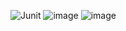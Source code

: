 ![Junit](https://github.com/user-attachments/assets/5eeb1123-7bdf-48b3-8b3a-b635e6f52346)
![image](https://github.com/user-attachments/assets/6a15433d-02c8-4ec7-9ab2-bee4d73bdf05)
![image](https://github.com/user-attachments/assets/69a6b9ec-87c8-4500-a5ba-6876467b739d)

